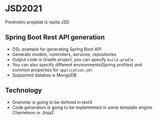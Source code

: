 # JSD2021
Predmetni projekat iz ispita JSD

## Spring Boot Rest API generation

- DSL example for generating Spring Boot API
- Generate models, controllers, services, repositories 
- Output code is Gradle project, you can specify `build.gradle`
- You can also specify different environments(Spring profiles) and common properties for `application.yml`
- Supported databse is MongoDB

## Technology
- Grammar is going to be defined in textX
- Code generation is going to be implemented in some template engine Chameleon or Jinja2
